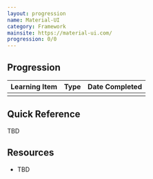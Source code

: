 ```yaml
---
layout: progression
name: Material-UI
category: Framework
mainsite: https://material-ui.com/
progression: 0/0
---
```


## Progression

| Learning Item | Type | Date Completed |
| ------------- | ---- | -------------- |
|  |  |  |

## Quick Reference

TBD

## Resources

- TBD